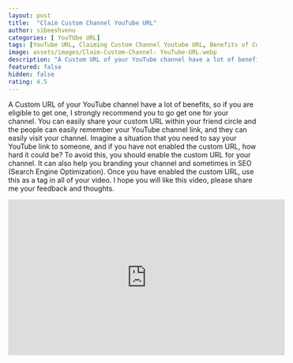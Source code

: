 ```yaml
---
layout: post
title:  "Claim Custom Channel YouTube URL"
author: sibeeshvenu
categories: [ YouTUbe URL]
tags: [YouTube URL, Claiming Custom Channel Youtube URL, Benefits of Custom URL, Malayalam, Sibeesh Passion, Njan Oru Malayali, ഞാൻ ഒരു മലയാളി, Germany, sibeeshpassion.com, sibeeshvenu.com]
image: assets/images/Claim-Custom-Channel- YouTube-URL.webp
description: "A Custom URL of your YouTube channel have a lot of benefits, so if you are eligible to get one, I strongly recommend you to go get one for your channel. You can easily share your custom URL within your friend circle and the people can easily remember your YouTube channel link, and they can easily visit your channel. Imagine a situation that you need to say your YouTube link to someone, and if you have not enabled the custom URL, how hard it could be? To avoid this, you should enable the custom URL for your channel. It can also help you branding your channel and sometimes in SEO (Search Engine Optimization). Once you have enabled the custom URL, use this as a tag in all of your video. I hope you will like this video, please share me your feedback and thoughts."
featured: false
hidden: false
rating: 4.5
---
```


A Custom URL of your YouTube channel have a lot of benefits, so if you are eligible to get one, I strongly recommend you to go get one for your channel. You can easily share your custom URL within your friend circle and the people can easily remember your YouTube channel link, and they can easily visit your channel. Imagine a situation that you need to say your YouTube link to someone, and if you have not enabled the custom URL, how hard it could be? To avoid this, you should enable the custom URL for your channel. It can also help you branding your channel and sometimes in SEO (Search Engine Optimization). Once you have enabled the custom URL, use this as a tag in all of your video. I hope you will like this video, please share me your feedback and thoughts.



<iframe width="560" height="315" src="https://www.youtube.com/embed/XYZqYS3qH_8" frameborder="0" allow="accelerometer; autoplay; encrypted-media; gyroscope; picture-in-picture" allowfullscreen></iframe>
